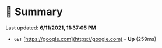 # 📖 Summary
Last updated: **6/11/2021, 11:37:05 PM**

- `GET` [https://google.com](https://google.com) - **Up** (259ms)
